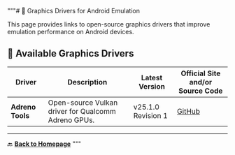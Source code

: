 """# 🔧 Graphics Drivers for Android Emulation

This page provides links to open-source graphics drivers that improve emulation performance on Android devices.

## 🚀 Available Graphics Drivers

| Driver | Description | Latest Version | Official Site and/or Source Code |
|--------|-------------|---------|----------------------------------|
| **Adreno Tools** | Open-source Vulkan driver for Qualcomm Adreno GPUs. | v25.1.0 Revision 1 | [GitHub](https://github.com/K11MCH1/AdrenoToolsDrivers) |

---

🔙 **[Back to Homepage](../index.md)**
"""
